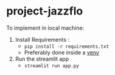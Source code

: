 # project-jazzflo

To implement in local machine:
1. Install Requirements :
    - `pip install -r requirements.txt`
    - Preferably done inside a [venv](https://docs.python.org/3/library/venv.html)
2. Run the streamlit app
    - `streamlit run app.py`


